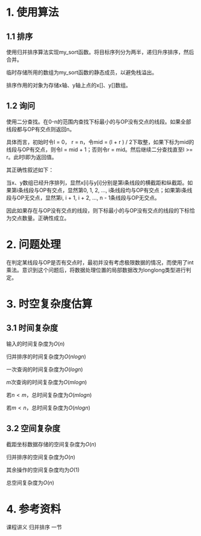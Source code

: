 # 1. 使用算法

## 1.1 排序

使用归并排序算法实现my_sort函数。将目标序列分为两半，递归升序排序，然后合并。

临时存储所用的数组为my_sort函数的静态成员，以避免栈溢出。

排序作用的对象为存储x轴、y轴上点的x[]、y[]数组。

## 1.2 询问

使用二分查找。在0-n的范围内查找下标最小的与OP没有交点的线段。如果全部线段都与OP有交点则返回n。

具体而言，初始时令l = 0， r = n，令mid = (l + r ) / 2下取整，如果下标为mid的线段与OP有交点，则令l = mid + 1；否则令r = mid。然后继续二分查找直至l >= r。此时l即为返回值。

其正确性叙述如下：

当x、y数组已经升序排列，显然x[i]与y[i]分别是第i条线段的横截距和纵截距。如果第i条线段与OP有交点，显然第0, 1, 2, ..., i条线段均与OP有交点；如果第i条线段与OP无交点，显然第i, i + 1, i + 2, ..., n - 1条线段与OP无交点。

因此如果存在与OP没有交点的线段，则下标最小的与OP没有交点的线段的下标恰为交点数量。正确性成立。

# 2. 问题处理

在判定某线段与OP是否有交点时，最初并没有考虑极限数据的情况，而使用了int乘法。意识到这个问题后，将数据处理位置的局部数据改为longlong类型进行判定。

# 3. 时空复杂度估算

## 3.1 时间复杂度

输入的时间复杂度为$O(n)$

归并排序的时间复杂度为$O(nlogn)$

一次查询的时间复杂度为$O(logn)$

$m$次查询的时间复杂度为$O(mlogn)$

若$n < m$，总时间复杂度为$O(mlogn)$

若$m < n$，总时间复杂度为$O(nlogn)$

## 3.2 空间复杂度

截距坐标数据存储的空间复杂度为$O(n)$

归并排序的空间复杂度为$O(n)$

其余操作的空间复杂度均为$O(1)$

总空间复杂度为$O(n)$

# 4. 参考资料

课程讲义 归并排序 一节

